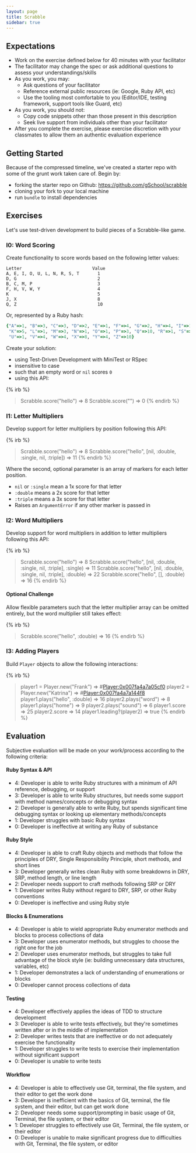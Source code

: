 ```yaml
---
layout: page
title: Scrabble
sidebar: true
---
```


## Expectations

* Work on the exercise defined below for 40 minutes with your facilitator
* The facilitator may change the spec or ask additional questions to assess your understandings/skills
* As you work, you may:
  * Ask questions of your facilitator
  * Reference external public resources (ie: Google, Ruby API, etc)
  * Use the tooling most comfortable to you (Editor/IDE, testing framework, support tools like Guard, etc)
* As you work, you should not:
  * Copy code snippets other than those present in this description
  * Seek live support from individuals other than your facilitator
* After you complete the exercise, please exercise discretion with your classmates to allow them an authentic evaluation experience

## Getting Started

Because of the compressed timeline, we've created a starter repo with some of the grunt work taken care of. Begin by:

* forking the starter repo on Github: https://github.com/gSchool/scrabble
* cloning your fork to your local machine
* run `bundle` to install dependencies

## Exercises

Let's use test-driven development to build pieces of a Scrabble-like game.

### I0: Word Scoring

Create functionality to score words based on the following letter values:

```plain
Letter                           Value
A, E, I, O, U, L, N, R, S, T       1
D, G                               2
B, C, M, P                         3
F, H, V, W, Y                      4
K                                  5
J, X                               8
Q, Z                               10
```

Or, represented by a Ruby hash:

```ruby
{"A"=>1, "B"=>3, "C"=>3, "D"=>2, "E"=>1, "F"=>4, "G"=>2, "H"=>4, "I"=>1, "J"=>8, 
 "K"=>5, "L"=>1, "M"=>3, "N"=>1, "O"=>1, "P"=>3, "Q"=>10, "R"=>1, "S"=>1, "T"=>1, 
 "U"=>1, "V"=>4, "W"=>4, "X"=>8, "Y"=>4, "Z"=>10}
```

Create your solution:

* using Test-Driven Development with MiniTest or RSpec
* insensitive to case
* such that an empty word or `nil` scores `0`
* using this API:

{% irb %}
> Scrabble.score("hello")
=> 8
> Scrabble.score("")
=> 0
{% endirb %}

### I1: Letter Multipliers

Develop support for letter multipliers by position following this API:

{% irb %}
> Scrabble.score("hello")
=> 8
> Scrabble.score("hello", [nil, :double, :single, nil, :triple])
=> 11
{% endirb %}

Where the second, optional parameter is an array of markers for each letter position.

* `nil` or `:single` mean a 1x score for that letter
* `:double` means a 2x score for that letter
* `:triple` means a 3x score for that letter
* Raises an `ArgumentError` if any other marker is passed in

### I2: Word Multipliers

Develop support for word multipliers in addition to letter multipliers following this API:

{% irb %}
> Scrabble.score("hello")
=> 8
> Scrabble.score("hello", [nil, :double, :single, nil, :triple], :single)
=> 11
> Scrabble.score("hello", [nil, :double, :single, nil, :triple], :double)
=> 22
> Scrabble.score("hello", [], :double)
=> 16
{% endirb %}

#### Optional Challenge

Allow flexible parameters such that the letter multiplier array can be omitted entirely, but the word multiplier still takes effect:

{% irb %}
> Scrabble.score("hello", :double)
=> 16
{% endirb %}

### I3: Adding Players

Build `Player` objects to allow the following interactions:

{% irb %}
> player1 = Player.new("Frank")
=> #<Player:0x007fa4a7a05cf0> 
> player2 = Player.new("Katrina")
=> #<Player:0x007fa4a7a144f8>
> player1.plays("hello", :double)
=> 16
> player2.plays("word")
=> 8
> player1.plays("home")
=> 9
> player2.plays("sound")
=> 6
> player1.score
=> 25
> player2.score
=> 14
> player1.leading?(player2)
=> true
{% endirb %}

## Evaluation

Subjective evaluation will be made on your work/process according to the following criteria:

#### Ruby Syntax & API

* 4: Developer is able to write Ruby structures with a minimum of API reference, debugging, or support
* 3: Developer is able to write Ruby structures, but needs some support with method names/concepts or debugging syntax
* 2: Developer is generally able to write Ruby, but spends significant time debugging syntax or looking up elementary methods/concepts
* 1: Developer struggles with basic Ruby syntax
* 0: Developer is ineffective at writing any Ruby of substance

#### Ruby Style

* 4: Developer is able to craft Ruby objects and methods that follow the principles of DRY, Single Responsibility Principle, short methods, and short lines
* 3: Developer generally writes clean Ruby with some breakdowns in DRY, SRP, method length, or line length
* 2: Developer needs support to craft methods following SRP or DRY
* 1: Developer writes Ruby without regard to DRY, SRP, or other Ruby conventions
* 0: Developer is ineffective and using Ruby style

#### Blocks & Enumerations

* 4: Developer is able to wield appropriate Ruby enumerator methods and blocks to process collections of data
* 3: Developer uses enumerator methods, but struggles to choose the right one for the job
* 2: Developer uses enumerator methods, but struggles to take full advantage of the block style (ie: building unnecessary data structures, variables, etc)
* 1: Developer demonstrates a lack of understanding of enumerations or blocks
* 0: Developer cannot process collections of data

#### Testing

* 4: Developer effectively applies the ideas of TDD to structure development
* 3: Developer is able to write tests effectively, but they're sometimes written after or in the middle of implementation
* 2: Developer writes tests that are ineffective or do not adequately exercise the functionality
* 1: Developer struggles to write tests to exercise their implementation without significant support
* 0: Developer is unable to write tests

#### Workflow

* 4: Developer is able to effectively use Git, terminal, the file system, and their editor to get the work done
* 3: Developer is inefficient with the basics of Git, terminal, the file system, and their editor, but can get work done
* 2: Developer needs some support/prompting in basic usage of Git, Terminal, the file system, or their editor
* 1: Developer struggles to effectively use Git, Terminal, the file system, or their editor
* 0: Developer is unable to make significant progress due to difficulties with Git, Terminal, the file system, or editor